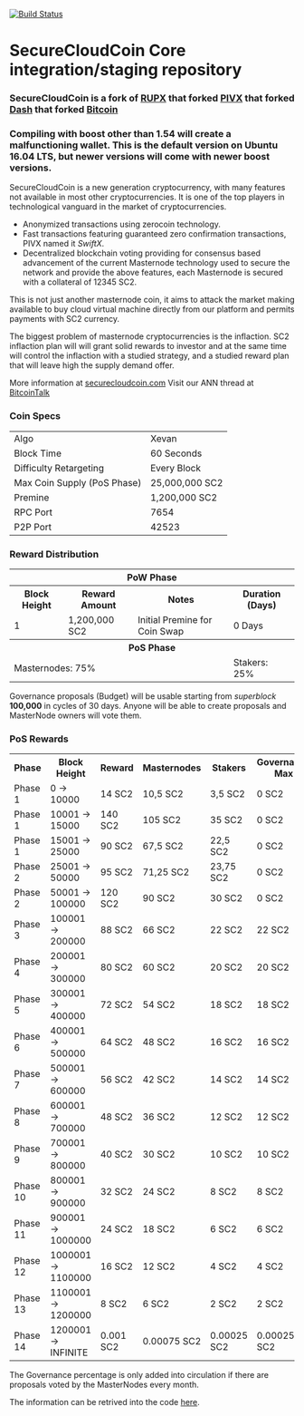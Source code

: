 
[![Build Status](https://travis-ci.org/securecloudcoin-project/securecloudcoin.svg?branch=master)](https://travis-ci.org/securecloudcoin-project/securecloudcoin) 
# SecureCloudCoin Core integration/staging repository

### SecureCloudCoin is a fork of [RUPX](https://github.com/rupaya-project/rupaya) that forked [PIVX](https://github.com/PIVX-Project/PIVX) that forked [Dash](https://github.com/dashpay/dash) that forked [Bitcoin](https://github.com/bitcoin/bitcoinp)

### Compiling with boost other than 1.54 will create a malfunctioning wallet. This is the default version on Ubuntu 16.04 LTS, but newer versions will come with newer boost versions.


SecureCloudCoin is a new generation cryptocurrency, with many features not available in most other cryptocurrencies.
It is one of the top players in technological vanguard in the market of cryptocurrencies.
- Anonymized transactions using zerocoin technology.
- Fast transactions featuring guaranteed zero confirmation transactions, PIVX named it _SwiftX_.
- Decentralized blockchain voting providing for consensus based advancement of the current Masternode
  technology used to secure the network and provide the above features, each Masternode is secured
  with a collateral of 12345 SC2.
  
  
This is not just another masternode coin, it aims to attack the market making available to buy cloud virtual machine directly from our platform and permits payments with SC2 currency.

The biggest problem of masternode cryptocurrencies is the inflaction. SC2 inflaction plan will will grant solid rewards to investor and at the same time will control the inflaction with a studied strategy, and a studied reward plan that will leave high the supply demand offer.

More information at [securecloudcoin.com](https://www.securecloudcoin.com) Visit our ANN thread at [BitcoinTalk](https://bitcointalk.org/index.php?topic=4597563.msg41497230#msg41497230)


### Coin Specs
<table>
<tr><td>Algo</td><td>Xevan</td></tr>
<tr><td>Block Time</td><td>60 Seconds</td></tr>
<tr><td>Difficulty Retargeting</td><td>Every Block</td></tr>
<tr><td>Max Coin Supply (PoS Phase)</td><td>25,000,000 SC2</td></tr>
<tr><td>Premine</td><td>1,200,000 SC2</td></tr>
<tr><td>RPC Port</td><td>7654</td></tr>
<tr><td>P2P Port</td><td>42523</td></tr>
</table>


### Reward Distribution

<table>
<th colspan=4>PoW Phase</th>
<tr><th>Block Height</th><th>Reward Amount</th><th>Notes</th><th>Duration (Days)</th></tr>
<tr><td>1</td><td>1,200,000 SC2</td><td>Initial Premine for Coin Swap</td><td>0 Days</td></tr>
<tr><th colspan=4>PoS Phase</th></tr>
<td colspan=3>Masternodes: 75%</td><td>Stakers: 25%</td></tr>
</table>

Governance proposals (Budget) will be usable starting from _superblock_ **100,000** in cycles of 30 days. Anyone will be able to create proposals and MasterNode owners will vote them.

### PoS Rewards 

<table>
<th>Phase</th><th>Block Height</th><th>Reward</th><th>Masternodes</th><th>Stakers</th><th>Governance Max</th>
<tr><td>Phase 1</td><td>0 ->  10000</td><td>14 SC2</td><td>10,5 SC2</td><td>3,5 SC2</td><td>0 SC2</td></tr>
<tr><td>Phase 1</td><td>10001 ->  15000</td><td>140 SC2</td><td>105 SC2</td><td>35 SC2</td><td>0 SC2</td></tr>
<tr><td>Phase 1</td><td>15001 ->  25000</td><td>90 SC2</td><td>67,5 SC2</td><td>22,5 SC2</td><td>0 SC2</td></tr>
<tr><td>Phase 2</td><td> 25001 ->  50000</td><td>95 SC2</td><td>71,25 SC2</td><td>23,75 SC2</td><td>0 SC2</td></tr>
<tr><td>Phase 2</td><td> 50001 ->  100000</td><td>120 SC2</td><td>90 SC2</td><td>30 SC2</td><td>0 SC2</td></tr>
<tr><td>Phase 3</td><td>100001 ->  200000</td><td>88 SC2</td><td>66 SC2</td><td>22 SC2</td><td>22 SC2</td></tr>
<tr><td>Phase 4</td><td>200001 ->  300000</td><td>80 SC2</td><td>60 SC2</td><td>20 SC2</td><td>20 SC2</td></tr>
<tr><td>Phase 5</td><td>300001 ->  400000</td><td>72 SC2</td><td>54 SC2</td><td>18 SC2</td><td>18 SC2</td></tr>
<tr><td>Phase 6</td><td>400001 ->  500000</td><td>64 SC2</td><td>48 SC2</td><td>16 SC2</td><td>16 SC2</td></tr>
<tr><td>Phase 7</td><td>500001 ->  600000</td><td>56 SC2</td><td>42 SC2</td><td>14 SC2</td><td>14 SC2</td></tr>
<tr><td>Phase 8</td><td>600001 ->  700000</td><td>48 SC2</td><td>36 SC2</td><td>12 SC2</td><td>12 SC2</td></tr>
<tr><td>Phase 9</td><td>700001 ->  800000</td><td>40 SC2</td><td>30 SC2</td><td>10 SC2</td><td>10 SC2</td></tr>
<tr><td>Phase 10</td><td>800001 ->  900000</td><td>32 SC2</td><td>24 SC2</td><td>8 SC2</td><td>8 SC2</td></tr>
<tr><td>Phase 11</td><td>900001 -> 1000000</td><td>24 SC2</td><td>18 SC2</td><td>6 SC2</td><td>6 SC2</td></tr>
<tr><td>Phase 12</td><td>1000001 -> 1100000</td><td>16 SC2</td><td>12 SC2</td><td>4 SC2</td><td>4 SC2</td></tr>
<tr><td>Phase 13</td><td>1100001 -> 1200000</td><td>8 SC2</td><td>6 SC2</td><td>2 SC2</td><td>2 SC2</td></tr>
<tr><td>Phase 14</td><td>1200001 -> INFINITE</td><td>0.001 SC2</td><td>0.00075 SC2</td><td>0.00025 SC2</td><td>0.00025 SC2</td></tr>
</table>

The Governance percentage is only added into circulation if there are proposals voted by the MasterNodes every month.

The information can be retrived into the code [here](https://github.com/securecloudcoin-project/securecloudcoin/blob/master/src/main.cpp#L2131-L2158). 

